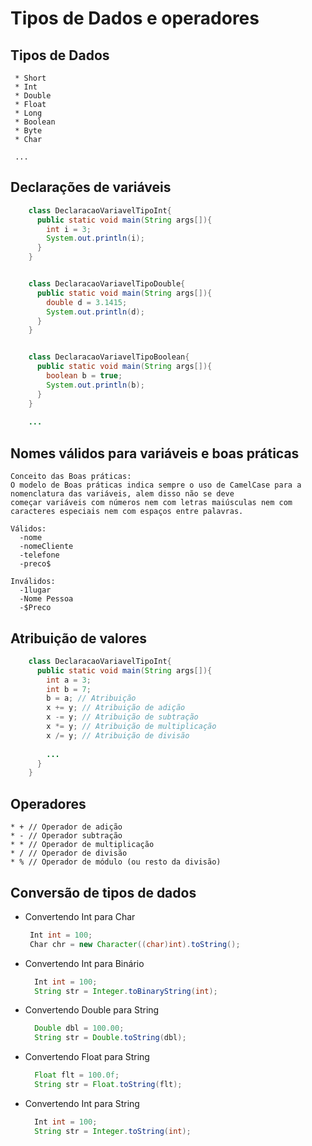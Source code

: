 # Tipos de Dados e operadores
  ## Tipos de Dados
     
     * Short
     * Int
     * Double
     * Float
     * Long
     * Boolean
     * Byte
     * Char
     
     ...
     
  ## Declarações de variáveis
  
  ```java
      class DeclaracaoVariavelTipoInt{
        public static void main(String args[]){
          int i = 3;   
          System.out.println(i);
        }
      }


      class DeclaracaoVariavelTipoDouble{
        public static void main(String args[]){
          double d = 3.1415;  
          System.out.println(d);
        }
      }


      class DeclaracaoVariavelTipoBoolean{
        public static void main(String args[]){
          boolean b = true;
          System.out.println(b);
        }
      }
      
      ...
  ```
  
  ##  Nomes válidos para variáveis e boas práticas 
  
    Conceito das Boas práticas:
    O modelo de Boas práticas indica sempre o uso de CamelCase para a nomenclatura das variáveis, alem disso não se deve 
    começar variáveis com números nem com letras maiúsculas nem com caracteres especiais nem com espaços entre palavras. 
    
    Válidos:
      -nome
      -nomeCliente
      -telefone
      -preco$
      
    Inválidos:
      -1lugar
      -Nome Pessoa
      -$Preco
  
  ## Atribuição de valores
  
  ```java
      class DeclaracaoVariavelTipoInt{
        public static void main(String args[]){
          int a = 3;
          int b = 7;
          b = a; // Atribuição
          x += y; // Atribuição de adição
          x -= y; // Atribuição de subtração
          x *= y; // Atribuição de multiplicação
          x /= y; // Atribuição de divisão
          
          ...
        }
      }
  ```
  
  ## Operadores
  
    * + // Operador de adição
    * - // Operador subtração
    * * // Operador de multiplicação
    * / // Operador de divisão
    * % // Operador de módulo (ou resto da divisão)
  
  ## Conversão de tipos de dados
  
  * Convertendo Int para Char
     ```java
      Int int = 100;
      Char chr = new Character((char)int).toString();
    ```
  * Convertendo Int para Binário 
    ```java
      Int int = 100;
      String str = Integer.toBinaryString(int);
    ```
  * Convertendo Double para String
    ```java
      Double dbl = 100.00;
      String str = Double.toString(dbl);
    ```
  * Convertendo Float para String
    ```java
      Float flt = 100.0f;
      String str = Float.toString(flt);
    ```
  * Convertendo Int para String
    ```java
      Int int = 100;
      String str = Integer.toString(int);
    ```
    
